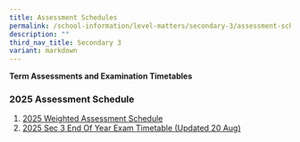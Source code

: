 ```yaml
---
title: Assessment Schedules
permalink: /school-information/level-matters/secondary-3/assessment-schedules/
description: ""
third_nav_title: Secondary 3
variant: markdown
---
```

**Term Assessments and Examination Timetables**  

### 2025 Assessment Schedule

1. [2025 Weighted Assessment Schedule](https://docs.google.com/spreadsheets/d/19w6XG7KLSTYdJJSbMLgRO7GQgUDp06Etb4qwn_r2cF0/edit?gid=318370374#gid=318370374)
2. [2025 Sec 3 End Of Year Exam Timetable (Updated 20 Aug)](/files/Examination%20Timetables/2025%20Exam%20Timetables/EOY/2025_Sec_3_EOY_Timetable_Rev_1.pdf)